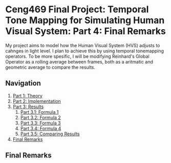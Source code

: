 # Ceng469 Final Project: Temporal Tone Mapping for Simulating Human Visual System: Part 4: Final Remarks

My project aims to model how the Human Visual System (HVS) adjusts to cahnges in light level. I plan to achieve this by using temporal tonemapping operators. To be more spesific, I will be modifying Reinhard's Global Operator as a rolling average between frames, both as a aritmatic and geometric average to compare the results.

## Navigation

1. <a href="{{site.url}}/2023/06/27/ceng469-project-page-part1">Part 1: Theory</a>
2. <a href="{{site.url}}/2023/06/27/ceng469-project-page-part2">Part 2: Implementation</a>
3. <a href="{{site.url}}/2023/06/27/ceng469-project-page-part3-0">Part 3: Results</a>
   1. <a href="{{site.url}}/2023/06/27/ceng469-project-page-part3-1">Part 3.1: Formula 1</a>
   2. <a href="{{site.url}}/2023/06/27/ceng469-project-page-part3-2">Part 3.2: Formula 2</a>
   3. <a href="{{site.url}}/2023/06/27/ceng469-project-page-part3-3">Part 3.3: Formula 3</a>
   4. <a href="{{site.url}}/2023/06/27/ceng469-project-page-part3-4">Part 3.4: Formula 4</a>
   5. <a href="{{site.url}}/2023/06/27/ceng469-project-page-part3-1">Part 3.5: Comparing Results</a>
4. <a href="{{site.url}}/2023/06/27/ceng469-project-page-part4">Final Remarks</a>

## Final Remarks
